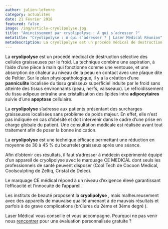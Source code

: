 ```yaml
---
author: julien-lefevre
category: actualites
date: 21 Février 2018
featured: false
image: /img/article-cryolipolyse.jpg
title: "Amincissement par cryolipolyse : A qui s’adresser ?"
metatitle: "Cryolipolyse : A qui s'adresser ? | Laser Médical Réunion"
metadescription: La cryolipolyse est un procédé médical de destruction sélective des cellules graisseuses par le froid.
---
```

La **cryolipolyse** est un procédé médical de destruction sélective des cellules graisseuses par le froid. La technique combine une aspiration, à l’aide d’une pièce à main qui fonctionne comme une ventouse, et une absorption de chaleur au niveau de la peau en contact avec une plaque dite de Peltier. Sur le plan physiopathologique, il y a la création d’une **panniculite** localisée du tissu graisseux superficiel induite par le froid sans atteinte des tissus environnants (peau, nerfs, vaisseaux). Le refroidissement du tissu adipeux entraîne une cristallisation des lipides intra **adipocytaires** suivie d’une **apoptose** cellulaire.

La **cryolipolyse** s’adresse aux patients présentant des surcharges graisseuses localisées sans problème de poids majeur. En effet, elle n’est pas indiquée en cas d’obésité et doit intervenir dans le cadre d’une prise en charge globale du patient. Une consultation médicale est réalisée avant tout traitement afin de poser la bonne indication.

La **cryolipolyse** est une technique efficace permettant une réduction en moyenne de 30 à 45 % du bourrelet graisseux après une séance.

Afin d’obtenir ces résultats, il faut s’adresser à médecin expérimenté équipé d’un appareil de cryolipolyse avec le marquage CE MEDICAL dont seuls les professionnels de santé peuvent disposer (Cool Tech de Cocoon Medical, Coolsculpting de Zeltiq, Cristal de Deleo).

Le marquage CE médical répond à un niveau d’exigence élevé garantissant l’efficacité et l’innocuité de l’appareil.

Les instituts de beauté proposent la **cryolipolyse** , mais malheureusement avec des appareils de mauvaise qualité amenant à de mauvais résultats et parfois à de grave complications (brûlures du 2ème et 3ème degré ).

Laser Médical vous conseille et vous accompagne. Pourquoi ne pas venir nous [rencontrer](https://www.medecine-esthetique.re/contact/) pour une évaluation personnalisée gratuite ?
